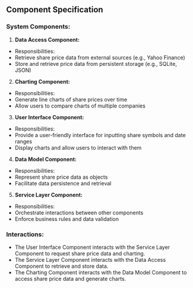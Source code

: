 ## Component Specification

### System Components:

1. **Data Access Component:**
- Responsibilities:
- Retrieve share price data from external sources (e.g., Yahoo Finance)
- Store and retrieve price data from persistent storage (e.g., SQLite, JSON)

2. **Charting Component:**
- Responsibilities:
- Generate line charts of share prices over time
- Allow users to compare charts of multiple companies

3. **User Interface Component:**
- Responsibilities:
- Provide a user-friendly interface for inputting share symbols and date ranges
- Display charts and allow users to interact with them

4. **Data Model Component:**
- Responsibilities:
- Represent share price data as objects
- Facilitate data persistence and retrieval

5. **Service Layer Component:**
- Responsibilities:
- Orchestrate interactions between other components
- Enforce business rules and data validation

### Interactions:

- The User Interface Component interacts with the Service Layer Component to request share price data and charting.
- The Service Layer Component interacts with the Data Access Component to retrieve and store data.
- The Charting Component interacts with the Data Model Component to access share price data and generate charts.
